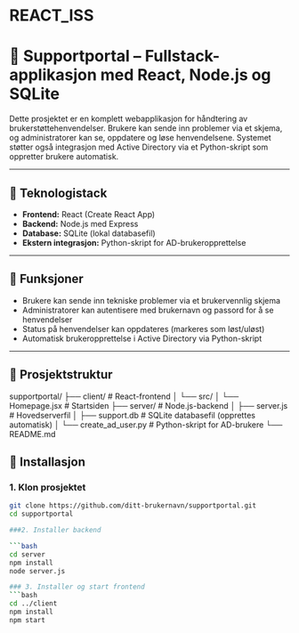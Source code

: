 # REACT_ISS

# 💬 Supportportal – Fullstack-applikasjon med React, Node.js og SQLite

Dette prosjektet er en komplett webapplikasjon for håndtering av brukerstøttehenvendelser. Brukere kan sende inn problemer via et skjema, og administratorer kan se, oppdatere og løse henvendelsene. Systemet støtter også integrasjon med Active Directory via et Python-skript som oppretter brukere automatisk.

---

## 🧱 Teknologistack

- **Frontend:** React (Create React App)
- **Backend:** Node.js med Express
- **Database:** SQLite (lokal databasefil)
- **Ekstern integrasjon:** Python-skript for AD-brukeropprettelse

---

## 📸 Funksjoner

- Brukere kan sende inn tekniske problemer via et brukervennlig skjema
- Administratorer kan autentisere med brukernavn og passord for å se henvendelser
- Status på henvendelser kan oppdateres (markeres som løst/uløst)
- Automatisk brukeropprettelse i Active Directory via Python-skript

---

## 📂 Prosjektstruktur
supportportal/
├── client/ # React-frontend
│ └── src/
│ └── Homepage.jsx # Startsiden
├── server/ # Node.js-backend
│ ├── server.js # Hovedserverfil
│ ├── support.db # SQLite databasefil (opprettes automatisk)
│ └── create_ad_user.py # Python-skript for AD-brukere
└── README.md

## 🚀 Installasjon

### 1. Klon prosjektet

```bash
git clone https://github.com/ditt-brukernavn/supportportal.git
cd supportportal

###2. Installer backend

```bash
cd server
npm install
node server.js

### 3. Installer og start frontend
```bash
cd ../client
npm install
npm start
